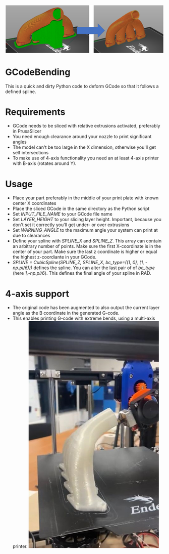 ![Screenshot](support_elimination.png)
# GCodeBending
 This is a quick and dirty Python code to deform GCode so that it follows a defined spline.
# Requirements
- GCode needs to be sliced with relative extrusions activated, preferably in PrusaSlicer
- You need enough clearance around your nozzle to print significant angles
- The model can't be too large in the X dimension, otherwise you'll get self intersections
- To make use of 4-axis functionality you need an at least 4-axis printer with B-axis (rotates around Y).
# Usage
- Place your part preferably in the middle of your print plate with known center X coordinates
- Place the sliced GCode in the same directory as the Python script
- Set *INPUT_FILE_NAME* to your GCode file name
- Set *LAYER_HEIGHT* to your slicing layer height. Important, because you don't set it correctly you'll get under- or over extrusions
- Set *WARNING_ANGLE* to the maximum angle your system can print at due to clearances
- Define your spline with *SPLINE_X* and *SPLINE_Z*. This array can contain an arbitrary number of points. Make sure the first X-coordinate is in the center of your part. Make sure the last z coordinate is higher or equal the highest z-coordiante in your GCode.
- *SPLINE = CubicSpline(SPLINE_Z, SPLINE_X, bc_type=((1, 0), (1, -np.pi/6)))* defines the spline. You can alter the last pair of of *bc_type* (here *1,-np.pi/6*). This defines the final angle of your spline in RAD.
# 4-axis support
- The original code has been augmented to also output the current layer angle as the B coordinate in the generated G-code.
- This enables printing G-code with extreme bends, using a multi-axis printer.
![Screenshot](4axis.jpg)

